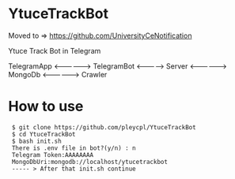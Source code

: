 # YtuceTrackBot
 
 Moved to => https://github.com/UniversityCeNotification
 
 Ytuce Track Bot in Telegram

 TelegramApp  <------> TelegramBot <-----> Server <------> MongoDb <------> Crawler

# How to use
```shell
 $ git clone https://github.com/pleycpl/YtuceTrackBot
 $ cd YtuceTrackBot
 $ bash init.sh
 There is .env file in bot?(y/n) : n
 Telegram Token:AAAAAAAA
 MongoDbUri:mongodb://localhost/ytucetrackbot
 ----- > After that init.sh continue
```
